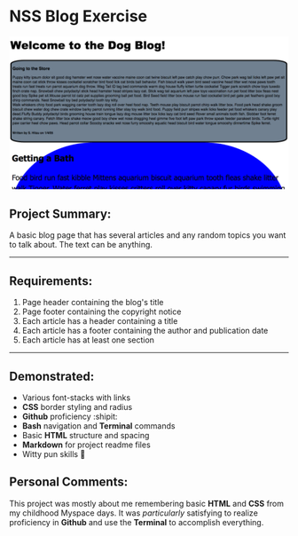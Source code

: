 # NSS Blog Exercise

![Splashpage](https://raw.githubusercontent.com/mitchellblom/blog/master/blog-screenshot.png)

## Project Summary:
A basic blog page that has several articles and any random topics you want to talk about. The text can be anything.

<hr>

## Requirements:
1. Page header containing the blog's title
1. Page footer containing the copyright notice
1. Each article has a header containing a title
1. Each article has a footer containing the author and publication date
1. Each article has at least one section

<hr>

## Demonstrated:
 - Various font-stacks with links
 - **CSS** border styling and radius
 - **Github** proficiency :shipit:
 - **Bash** navigation and **Terminal** commands
 - Basic **HTML** structure and spacing
 - **Markdown** for project readme files
 - Witty pun skills :muscle:

## Personal Comments:

This project was mostly about me remembering basic **HTML** and **CSS** from my childhood Myspace days. It was *particularly* satisfying to realize proficiency in **Github** and use the **Terminal** to accomplish everything.